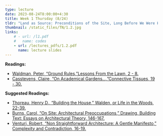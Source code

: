 ```yaml
---
type: lecture
date: 2023-08-24T8:00:00+4:30
title: Week 1 Thursday (8/24)
tldr: "Land as Source: Preconditions of the Site, Long Before We Were Here."
thumbnail: /static_files/TN/1.2.jpg
links: 
    # - url: /l1.pdf
    #   name: codes
    - url: /lectures_pdfs/1.2.pdf
      name: lecture slides
---
```

**Readings:**
- [Waldman, Peter, “Ground Rules,”Lessons From the Lawn, 2 - 8.](/readings_pdfs/week2/TH/r1.pdf)
- [Casstevens, Claire, “On Academical Gardens...,”Connective Tissues, 19 - 30.](/readings_pdfs/week2/TH/r2.pdf)

**Suggested Readings:**
- [Thoreau, Henry D., “Building the House,” Walden, or Life in the Woods, 22-39.](/readings_pdfs/week2/TH/r3.pdf)
- [Burns, Carol, “On Site: Architectural Preoccupations,” Drawing, Building Text: Essays on Architectural Theory, 146-167.](/readings_pdfs/week2/TH/r4.pdf)
- [Venturi, Robert, “Non Straightforward Architecture: A Gentle Manifesto,” Complexity and Contradiction, 16-19.](/readings_pdfs/week2/TH/r4.pdf)



